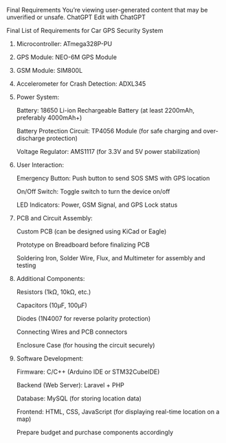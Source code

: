 Final Requirements
You’re viewing user-generated content that may be unverified or unsafe.
ChatGPT
Edit with ChatGPT

Final List of Requirements for Car GPS Security System
1. Microcontroller:
    ATmega328P-PU

2. GPS Module:
    NEO-6M GPS Module

3. GSM Module:
    SIM800L 

4. Accelerometer for Crash Detection:
    ADXL345
   
6. Power System:

    Battery: 18650 Li-ion Rechargeable Battery (at least 2200mAh, preferably 4000mAh+)

    Battery Protection Circuit: TP4056 Module (for safe charging and over-discharge protection)

    Voltage Regulator: AMS1117 (for 3.3V and 5V power stabilization)

7. User Interaction:

    Emergency Button: Push button to send SOS SMS with GPS location

    On/Off Switch: Toggle switch to turn the device on/off

    LED Indicators: Power, GSM Signal, and GPS Lock status

8. PCB and Circuit Assembly:

    Custom PCB (can be designed using KiCad or Eagle)

    Prototype on Breadboard before finalizing PCB

    Soldering Iron, Solder Wire, Flux, and Multimeter for assembly and testing

9. Additional Components:

    Resistors (1kΩ, 10kΩ, etc.)

    Capacitors (10µF, 100µF)

    Diodes (1N4007 for reverse polarity protection)

    Connecting Wires and PCB connectors

    Enclosure Case (for housing the circuit securely)

10. Software Development:

    Firmware: C/C++ (Arduino IDE or STM32CubeIDE)

    Backend (Web Server): Laravel + PHP

    Database: MySQL (for storing location data)

    Frontend: HTML, CSS, JavaScript (for displaying real-time location on a map)

    Prepare budget and purchase components accordingly


